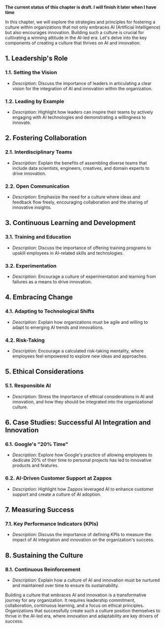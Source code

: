 **The current status of this chapter is draft. I will finish it later when I have time**

In this chapter, we will explore the strategies and principles for fostering a culture within organizations that not only embraces AI (Artificial Intelligence) but also encourages innovation. Building such a culture is crucial for cultivating a winning attitude in the AI-led era. Let's delve into the key components of creating a culture that thrives on AI and innovation.

**1. Leadership's Role**
------------------------

### 1.1. **Setting the Vision**

* *Description*: Discuss the importance of leaders in articulating a clear vision for the integration of AI and innovation within the organization.

### 1.2. **Leading by Example**

* *Description*: Highlight how leaders can inspire their teams by actively engaging with AI technologies and demonstrating a willingness to innovate.

**2. Fostering Collaboration**
------------------------------

### 2.1. **Interdisciplinary Teams**

* *Description*: Explain the benefits of assembling diverse teams that include data scientists, engineers, creatives, and domain experts to drive innovation.

### 2.2. **Open Communication**

* *Description*: Emphasize the need for a culture where ideas and feedback flow freely, encouraging collaboration and the sharing of innovative insights.

**3. Continuous Learning and Development**
------------------------------------------

### 3.1. **Training and Education**

* *Description*: Discuss the importance of offering training programs to upskill employees in AI-related skills and technologies.

### 3.2. **Experimentation**

* *Description*: Encourage a culture of experimentation and learning from failures as a means to drive innovation.

**4. Embracing Change**
-----------------------

### 4.1. **Adapting to Technological Shifts**

* *Description*: Explain how organizations must be agile and willing to adapt to emerging AI trends and innovations.

### 4.2. **Risk-Taking**

* *Description*: Encourage a calculated risk-taking mentality, where employees feel empowered to explore new ideas and approaches.

**5. Ethical Considerations**
-----------------------------

### 5.1. **Responsible AI**

* *Description*: Stress the importance of ethical considerations in AI and innovation, and how they should be integrated into the organizational culture.

**6. Case Studies: Successful AI Integration and Innovation**
-------------------------------------------------------------

### 6.1. **Google's "20% Time"**

* *Description*: Explore how Google's practice of allowing employees to dedicate 20% of their time to personal projects has led to innovative products and features.

### 6.2. **AI-Driven Customer Support at Zappos**

* *Description*: Highlight how Zappos leveraged AI to enhance customer support and create a culture of AI adoption.

**7. Measuring Success**
------------------------

### 7.1. **Key Performance Indicators (KPIs)**

* *Description*: Discuss the importance of defining KPIs to measure the impact of AI integration and innovation on the organization's success.

**8. Sustaining the Culture**
-----------------------------

### 8.1. **Continuous Reinforcement**

* *Description*: Explain how a culture of AI and innovation must be nurtured and maintained over time to ensure its sustainability.

Building a culture that embraces AI and innovation is a transformative journey for any organization. It requires leadership commitment, collaboration, continuous learning, and a focus on ethical principles. Organizations that successfully create such a culture position themselves to thrive in the AI-led era, where innovation and adaptability are key drivers of success.
